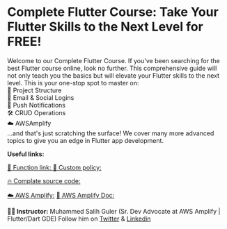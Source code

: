 # Complete Flutter Course: Take Your Flutter Skills to the Next Level for FREE!

Welcome to our Complete Flutter Course. If you've been searching for the best Flutter course online, look no further. This comprehensive guide will not only teach you the basics but will elevate your Flutter skills to the next level. This is your one-stop spot to master on:\
📁 Project Structure \
🔐 Email & Social Logins \
🔔 Push Notifications \
🛠 CRUD Operations \
☁️ AWSAmplify \
...and that's just scratching the surface! We cover many more advanced topics to give you an edge in Flutter app development.

**Useful links:**

[🔗 Function link: ](https://gist.github.com/salihgueler/e9be9fa6cc9ece30ba05764146850f74)
[🔗 Custom policy:](https://gist.github.com/salihgueler/2b44dd5494bdbfbd288a033af21bff9d)

[🔥 Complate source code:](https://cutt.ly/PwkRT3yZ)

[☁️ AWS Amplify:](https://aws.amazon.com/amplify/)
[📄 AWS Amplify Doc:](https://docs.amplify.aws/lib/q/platform/flutter/)

**👨‍💻 Instructor:** Muhammed Salih Guler (Sr. Dev Advocate at AWS Amplify | Flutter/Dart GDE)
Follow him on [Twitter](https://twitter.com/salihgueler) & [Linkedin](https://www.linkedin.com/in/salihgueler/)
